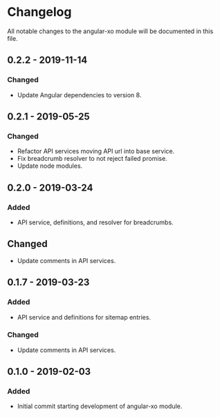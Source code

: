 # Changelog
All notable changes to the angular-xo module will be documented in this file.

## 0.2.2 - 2019-11-14
### Changed
 - Update Angular dependencies to version 8.

## 0.2.1 - 2019-05-25
### Changed
 - Refactor API services moving API url into base service.
 - Fix breadcrumb resolver to not reject failed promise.
 - Update node modules.

## 0.2.0 - 2019-03-24
### Added
 - API service, definitions, and resolver for breadcrumbs.

## Changed
 - Update comments in API services.

## 0.1.7 - 2019-03-23
### Added
 - API service and definitions for sitemap entries.

### Changed
 - Update comments in API services.

## 0.1.0 - 2019-02-03
### Added
 - Initial commit starting development of angular-xo module.

